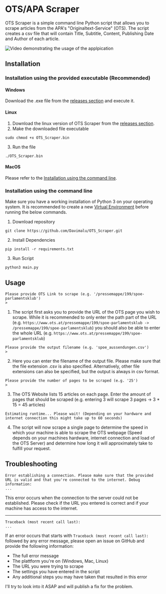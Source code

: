 # OTS/APA Scraper

OTS Scraper is a simple command line Python script that allows you to scrape articles from the APA's "Originaltext-Service" (OTS). The script creates a csv file that will contain Title, Subtitle, Content, Publishing Date and Author of each article.

![Video demonstrating the usage of the applpication](demo.gif)

## Installation

### Installation using the provided executable (Recommended)

#### Windows

Download the .exe file from the [releases section](https://github.com/Davimalu/OTS_Scraper/releases/tag/1.0.1) and execute it.

#### Linux

1. Download the linux version of OTS Scraper from the [releases section](https://github.com/Davimalu/OTS_Scraper/releases/tag/1.0.1).
2. Make the downloaded file executable

```
sudo chmod +x OTS_Scraper.bin
```

3. Run the file

```
./OTS_Scraper.bin
```

#### MacOS

Please refer to the [Installation using the command line](#installation-using-the-command-line).

### Installation using the command line

Make sure you have a working installation of Python 3 on your operating system. It is recommended to create a new [Virtual Environment](https://docs.python.org/3/library/venv.html) before running the below commands.

1. Download repository

```
git clone https://github.com/Davimalu/OTS_Scraper.git
```

2. Install Dependencies

```
pip install -r requirements.txt
```

3. Run Script

```
python3 main.py
```

## Usage

```
Please provide OTS Link to scrape (e.g. '/pressemappe/199/spoe-parlamentsklub')
>
```

1. The script first asks you to provide the URL of the OTS page you wish to scrape. While it is recommended to only enter the path part of the URL (e.g. `https://www.ots.at/pressemappe/199/spoe-parlamentsklub -> /pressemappe/199/spoe-parlamentsklub`) you should also be able to enter the whole URL (e.g. `https://www.ots.at/pressemappe/199/spoe-parlamentsklub`)

```
Please provide the output filename (e.g. 'spoe_aussendungen.csv')
>
```

2. Here you can enter the filename of the output file. Please make sure that the file extension .csv is also specified. Alternatively, other file extensions can also be specified, but the output is always in csv format.

```
Please provide the number of pages to be scraped (e.g. '25')
>
```

3. The OTS Website lists 15 articles on each page. Enter the amount of pages that should be scraped (e.g. entering 3 will scrape 3 pages -> 3 \* 15 = 45 articles)

```
Estimating runtime... Please wait! (Depending on your hardware and internet connection this might take up to 60 seconds)
```

4. The script will now scrape a single page to determine the speed in which your machine is able to scrape the OTS webpage (Speed depends on your machines hardware, internet connection and load of the OTS Server) and determine how long it will approximately take to fulfill your request.

## Troubleshooting

```
Error establishing a connection. Please make sure that the provided URL is valid and that you're connected to the internet. Debug information:
...
```

This error occurs when the connection to the server could not be established. Please check if the URL you entered is correct and if your machine has access to the internet.

<hr>

```
Traceback (most recent call last):
...
```

If an error occurs that starts with `Traceback (most recent call last):` followed by any error message, please open an issue on GitHub and provide the following information:

- The full error message
- The plattform you're on (Windows, Mac, Linux)
- The URL you were trying to scrape
- The settings you have entered in the script
- Any additional steps you may have taken that resulted in this error

I'll try to look into it ASAP and will publish a fix for the problem.
